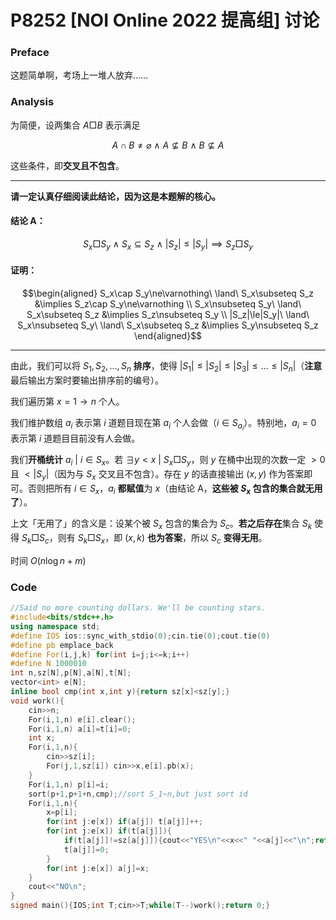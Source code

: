 # P8252 [NOI Online 2022 提高组] 讨论

### Preface

这题简单啊，考场上一堆人放弃……

### Analysis

为简便，设两集合 $A\Box B$ 表示满足

$$A\cap B\ne\varnothing\ \land\ A\nsubseteq B\ \land\ B\nsubseteq A$$

这些条件，即**交叉且不包含**。

------------

**请一定认真仔细阅读此结论，因为这是本题解的核心。**

#### 结论 A：

$$S_x\Box S_y\ \land\ S_x\subseteq S_z\ \land\ |S_z|\le|S_y|\implies S_z\Box S_y$$

#### 证明：

$$\begin{aligned}
S_x\cap S_y\ne\varnothing\ \land\ S_x\subseteq S_z &\implies S_z\cap S_y\ne\varnothing
\\
S_x\nsubseteq S_y\ \land\ S_x\subseteq S_z &\implies S_z\nsubseteq S_y
\\
|S_z|\le|S_y|\ \land\ S_x\nsubseteq S_y\ \land\ S_x\subseteq S_z &\implies S_y\nsubseteq S_z
\end{aligned}$$

------------

由此，我们可以将 $S_1,S_2,\dots,S_n$ **排序**，使得 $|S_1|\le|S_2|\le|S_3|\le\dots\le|S_n|$（**注意**最后输出方案时要输出排序前的编号）。

我们遍历第 $x=1\to n$ 个人。

我们维护数组 $a_i$ 表示第 $i$ 道题目现在第 $a_i$ 个人会做（$i\in S_{a_i}$）。特别地，$a_i=0$ 表示第 $i$ 道题目目前没有人会做。

我们**开桶统计** $a_i\ |\ i\in S_x$。若 $\exists y<x\ |\ S_x\Box S_y$，则 $y$ 在桶中出现的次数一定 $>0$ 且 $<|S_y|$（因为与 $S_x$ 交叉且不包含）。存在 $y$ 的话直接输出 $(x,y)$ 作为答案即可。否则把所有 $i\in S_x$，$a_i$ **都赋值**为 $x$（由结论 A，**这些被 $S_x$ 包含的集合就无用了**）。

上文「无用了」的含义是：设某个被 $S_x$ 包含的集合为 $S_c$。**若之后存在**集合 $S_k$ 使得 $S_k\Box S_c$，则有 $S_k\Box S_x$，即 $(x,k)$ **也为答案**，所以 $S_c$ **变得无用**。

时间 $O(n\log n+m)$

### Code

```cpp
//Said no more counting dollars. We'll be counting stars.
#include<bits/stdc++.h>
using namespace std;
#define IOS ios::sync_with_stdio(0);cin.tie(0);cout.tie(0)
#define pb emplace_back
#define For(i,j,k) for(int i=j;i<=k;i++)
#define N 1000010
int n,sz[N],p[N],a[N],t[N];
vector<int> e[N];
inline bool cmp(int x,int y){return sz[x]<sz[y];}
void work(){
	cin>>n;
	For(i,1,n) e[i].clear();
	For(i,1,n) a[i]=t[i]=0;
	int x;
	For(i,1,n){
		cin>>sz[i];
		For(j,1,sz[i]) cin>>x,e[i].pb(x);
	}
	For(i,1,n) p[i]=i;
	sort(p+1,p+1+n,cmp);//sort S_1~n,but just sort id 
	For(i,1,n){
		x=p[i];
		for(int j:e[x]) if(a[j]) t[a[j]]++;
		for(int j:e[x]) if(t[a[j]]){
			if(t[a[j]]!=sz[a[j]]){cout<<"YES\n"<<x<<" "<<a[j]<<"\n";return ;}
			t[a[j]]=0;
		}
		for(int j:e[x]) a[j]=x;
	}
	cout<<"NO\n";
}
signed main(){IOS;int T;cin>>T;while(T--)work();return 0;}
```